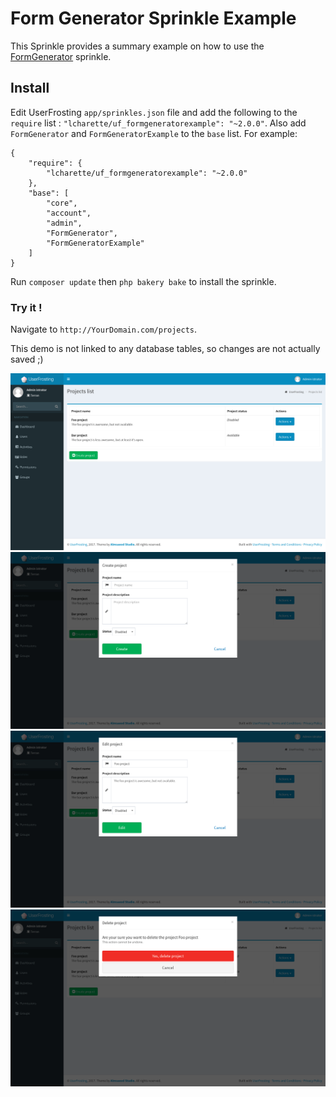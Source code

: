 # Form Generator Sprinkle Example
This Sprinkle provides a summary example on how to use the [FormGenerator](https://github.com/lcharette/UF_FormGenerator) sprinkle.

## Install
Edit UserFrosting `app/sprinkles.json` file and add the following to the `require` list : `"lcharette/uf_formgeneratorexample": "~2.0.0"`. Also add `FormGenerator` and `FormGeneratorExample` to the `base` list. For example:

```
{
    "require": {
        "lcharette/uf_formgeneratorexample": "~2.0.0"
    },
    "base": [
        "core",
        "account",
        "admin",
        "FormGenerator",
        "FormGeneratorExample"
    ]
}
```

Run `composer update` then `php bakery bake` to install the sprinkle.

### Try it !
Navigate to `http://YourDomain.com/projects`.

This demo is not linked to any database tables, so changes are not actually saved ;)

![Screenshot 1](/screenshots/UF_FormGeneratorExample1.png?raw=true)
![Screenshot 1](/screenshots/UF_FormGeneratorExample2.png?raw=true)
![Screenshot 1](/screenshots/UF_FormGeneratorExample3.png?raw=true)
![Screenshot 1](/screenshots/UF_FormGeneratorExample4.png?raw=true)
